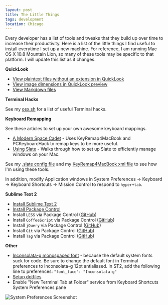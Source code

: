 ```yaml
---
layout: post
title: The Little Things
tags: development
location: Chicago
---
```


Every developer has a list of tools and tweaks that they build up over time to increase their productivity. Here is a list of the little things I find useful to install everytime I set up a new machine. For reference, I am running Mac OS X 10.8 Mountain Lion, so many of these tools may be specific to that platform. I will update this list as it changes.

**QuickLook**

* [View plaintext files without an extension in QuickLook](https://github.com/whomwah/qlstephen)
* [View image dimensions in QuickLook preview](https://github.com/Nyx0uf/qlImageSize)
* [View Markdown files](https://github.com/toland/qlmarkdown/)

**Terminal Hacks**

See my [osx.sh](https://github.com/neilgupta/dotfiles/blob/master/osx.sh) for a list of useful Terminal hacks.

**Keyboard Remapping**

See these articles to set up your own awesome keyboard mappings.

* [A Modern Space Cadet](http://stevelosh.com/blog/2012/10/a-modern-space-cadet/#pckeyboardhack) - Uses KeyRemap4MacBook and PCKeyboarcHack to remap keys to be more useful.
* [Using Slate](http://thume.ca/howto/2012/11/19/using-slate/) - Walks through how to set up Slate to efficiently manage windows on your Mac.

See my [.slate config file](https://github.com/neilgupta/dotfiles/blob/master/slate) and my [KeyRemap4MacBook xml file](https://github.com/neilgupta/dotfiles/blob/master/KeyRemap4MacBook/private.xml) to see how I'm using these tools.

In addition, modify Application windows in System Preferences -> Keyboard -> Keyboard Shortcuts -> Mission Control to respond to `hyper+tab`.

**Sublime Text 2**

* [Install Sublime Text 2](http://www.sublimetext.com/2)
* [Install Package Control](http://wbond.net/sublime_packages/package_control)
* Install `LESS` via Package Control ([GitHub](https://github.com/danro/LESS-sublime))
* Install `CoffeeScript` via Package Control ([GitHub](https://github.com/Xavura/CoffeeScript-Sublime-Plugin))
* Install `jQuery` via Package Control ([GitHub](https://github.com/SublimeText/jQuery))
* Install `Git` via Package Control ([GitHub](https://github.com/kemayo/sublime-text-2-git))
* Install `Tag` via Package Control ([GitHub](https://github.com/SublimeText/Tag))

**Other**

* [Inconsolata-g monospaced font](http://leonardo-m.livejournal.com/77079.html) - because the default system fonts suck for code. Be sure to change the default font in Terminal preferences to Inconsolata-g 12pt antialiased. In ST2, add the following line to preferences: `"font_face": "Inconsolata-g"`
* [Setup dotfiles](http://blog.smalleycreative.com/tutorials/using-git-and-github-to-manage-your-dotfiles/)
* Enable "New Terminal Tab at Folder" service from Keyboard Shortcuts System Preferences pane

![System Preferences Screenshot](https://pbs.twimg.com/media/A1AmLy6CUAElGq4.jpg:large)